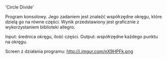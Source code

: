 'Circle Divide'

Program konsolowy. Jego zadaniem jest znaleźć współrzędne okręgu, które dzielą go na równe części. Wynik przedstawiony jest graficznie z wykorzystaniem biblioteki allegro. 

Input: średnica okręgu, ilość części. 
Output: współrzędne każdego punktu na okręgu.

Screen z działania programu: http://i.imgur.com/nX9HPFk.png
